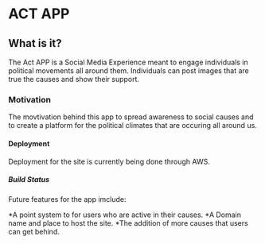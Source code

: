 # ACT APP

## What is it?
The Act APP is a Social Media Experience meant to engage individuals in political movements all around them. Individuals can post images that are true the causes and show their support.

### Motivation
The movtivation behind this app to spread awareness to social causes and to create a platform for the political climates that are occuring all around us. 


#### Deployment
Deployment for the site is currently being done through AWS.


##### Build Status
Future features for the app imclude:

*A point system to for users who are active in their causes.
*A Domain name and place to host the site.
*The addition of more causes that users can get behind.
